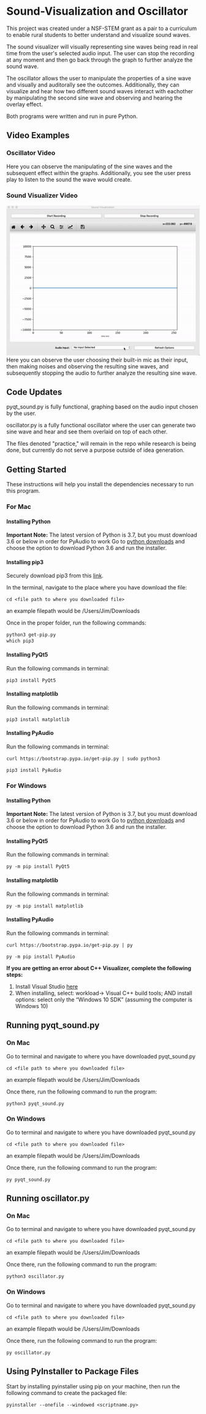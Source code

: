 # Sound-Visualization and Oscillator
This project was created under a NSF-STEM grant as a pair to a curriculum to enable rural students to better understand and visualize sound waves.

The sound visualizer will visually representing sine waves being read in real time from the user's selected audio input. The user can stop the recording at any moment and then go back through the graph to further analyze the sound wave.

The oscillator allows the user to manipulate the properties of a sine wave and visually and auditorally see the outcomes. Additionally, they can visualize and hear how two different sound waves interact with eachother by manipulating the second sine wave and observing and hearing the overlay effect.

Both programs were written and run in pure Python.

## Video Examples
### Oscillator Video
Here you can observe the manipulating of the sine waves and the subsequent effect within the graphs. Additionally, you see the user press play to listen to the sound the wave would create.

### Sound Visualizer Video
![](soundOscillator.gif)
Here you can observe the user choosing their built-in mic as their input, then making noises and observing the resulting sine waves, and subsequently stopping the audio to further analyze the resulting sine wave.

## Code Updates
pyqt_sound.py is fully functional, graphing based on the audio input chosen by the user.

oscillator.py is a fully functional oscillator where the user can generate two sine wave and hear and see them overlaid on top of each other.

The files denoted "practice," will remain in the repo while research is being done, but currently do not serve a purpose outside of idea generation.

## Getting Started

These instructions will help you install the dependencies necessary to run this program.

### For Mac

#### Installing Python
**Important Note:** The latest version of Python is 3.7, but you must download 3.6 or below in order for PyAudio to work
Go to [python downloads](https://www.python.org/downloads/) and choose the option to download Python 3.6 and run the installer.

#### Installing pip3
Securely download pip3 from this [link](https://pip.pypa.io/en/stable/installing/).

In the terminal, navigate to the place where you have download the file:
```
cd <file path to where you downloaded file>
```
an example filepath would be /Users/Jim/Downloads

Once in the proper folder, run the following commands:
```
python3 get-pip.py
which pip3
```

#### Installing PyQt5

Run the following commands in terminal:

```
pip3 install PyQt5
```

#### Installing matplotlib

Run the following commands in terminal:

```
pip3 install matplotlib
```

#### Installing PyAudio

Run the following commands in terminal:

```
curl https://bootstrap.pypa.io/get-pip.py | sudo python3
```
```
pip3 install PyAudio
```

### For Windows

#### Installing Python
**Important Note:** The latest version of Python is 3.7, but you must download 3.6 or below in order for PyAudio to work
Go to [python downloads](https://www.python.org/downloads/) and choose the option to download Python 3.6 and run the installer.

#### Installing PyQt5
Run the following commands in terminal:

```
py -m pip install PyQt5
```

#### Installing matplotlib

Run the following commands in terminal:

```
py -m pip install matplotlib
```

#### Installing PyAudio

Run the following commands in terminal:

```
curl https://bootstrap.pypa.io/get-pip.py | py
```
```
py -m pip install PyAudio
```

**If you are getting an error about C++ Visualizer, complete the following steps:**
1. Install Visual Studio [here](https://visualstudio.microsoft.com/thank-you-downloading-visual-studio/?sku=BuildTools&rel=15)
2. When installing, select: workload-> Visual C++ build tools; AND install options: select only the “Windows 10 SDK” (assuming the computer is Windows 10)

## Running pyqt_sound.py

### On Mac
Go to terminal and navigate to where you have downloaded pyqt_sound.py
```
cd <file path to where you downloaded file>
```
an example filepath would be /Users/Jim/Downloads

Once there, run the following command to run the program:
```
python3 pyqt_sound.py
```

### On Windows
Go to terminal and navigate to where you have downloaded pyqt_sound.py
```
cd <file path to where you downloaded file>
```
an example filepath would be /Users/Jim/Downloads

Once there, run the following command to run the program:
```
py pyqt_sound.py
```
## Running oscillator.py

### On Mac
Go to terminal and navigate to where you have downloaded pyqt_sound.py
```
cd <file path to where you downloaded file>
```
an example filepath would be /Users/Jim/Downloads

Once there, run the following command to run the program:
```
python3 oscillator.py
```

### On Windows
Go to terminal and navigate to where you have downloaded pyqt_sound.py
```
cd <file path to where you downloaded file>
```
an example filepath would be /Users/Jim/Downloads

Once there, run the following command to run the program:
```
py oscillator.py
```

## Using PyInstaller to Package Files
Start by installing pyinstaller using pip on your machine, then run the following command to create the packaged file:

```
pyinstaller --onefile --windowed <scriptname.py>
```
